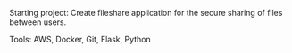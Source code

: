 Starting project: Create fileshare application for the secure sharing of files between users.

Tools: AWS, Docker, Git, Flask, Python

